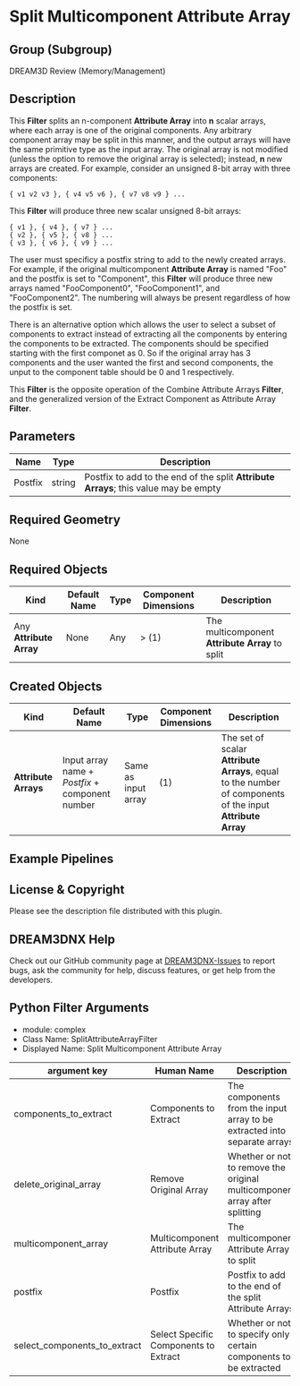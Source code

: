 # Split Multicomponent Attribute Array 


## Group (Subgroup) ##

DREAM3D Review (Memory/Management)

## Description ##

This **Filter** splits an n-component **Attribute Array** into **n** scalar arrays, where each array is one of the original components.  Any arbitrary component array may be split in this manner, and the output arrays will have the same primitive type as the input array.  The original array is not modified (unless the option to remove the original array is selected); instead, **n** new arrays are created.  For example, consider an unsigned 8-bit array with three components:

    { v1 v2 v3 }, { v4 v5 v6 }, { v7 v8 v9 } ...
  
This **Filter** will produce three new scalar unsigned 8-bit arrays:

    { v1 }, { v4 }, { v7 } ...
    { v2 }, { v5 }, { v8 } ...
    { v3 }, { v6 }, { v9 } ...

The user must specificy a postfix string to add to the newly created arrays. For example, if the original multicomponent **Attribute Array** is named "Foo" and the postfix is set to "Component", this **Filter** will produce three new arrays named "FooComponent0", "FooComponent1", and "FooComponent2".  The numbering will always be present regardless of how the postfix is set.  

There is an alternative option which allows the user to select a subset of components to extract instead of extracting all the components by entering the components to be extracted.  The components should be specified starting with the first componet as 0.  So if the original array has 3 components and the user wanted the first and second components, the unput to the component table should be 0 and 1 respectively.

This **Filter** is the opposite operation of the Combine Attribute Arrays **Filter**, and the generalized version of the Extract Component as Attribute Array **Filter**.

## Parameters ##

| Name | Type | Description |
|------|------|-------------|
| Postfix | string | Postfix to add to the end of the split **Attribute Arrays**; this value may be empty |

## Required Geometry ###

None

## Required Objects ##

| Kind | Default Name | Type | Component Dimensions | Description |
|------|--------------|------|----------------------|-------------|
| Any **Attribute Array** | None | Any | > (1) | The multicomponent **Attribute Array** to split |

## Created Objects ##

| Kind | Default Name | Type | Component Dimensions | Description |
|------|--------------|------|----------------------|-------------|
| **Attribute Arrays** | Input array name + *Postfix* + component number | Same as input array | (1)| The set of scalar **Attribute Arrays**, equal to the number of components of the input **Attribute Array** |

## Example Pipelines ##



## License & Copyright ##

Please see the description file distributed with this plugin.

## DREAM3DNX Help

Check out our GitHub community page at [DREAM3DNX-Issues](https://github.com/BlueQuartzSoftware/DREAM3DNX-Issues) to report bugs, ask the community for help, discuss features, or get help from the developers.

## Python Filter Arguments

+ module: complex
+ Class Name: SplitAttributeArrayFilter
+ Displayed Name: Split Multicomponent Attribute Array

| argument key | Human Name | Description | Parameter Type |
|--------------|------------|-------------|----------------|
| components_to_extract | Components to Extract | The components from the input array to be extracted into separate arrays | complex.DynamicTableParameter |
| delete_original_array | Remove Original Array | Whether or not to remove the original multicomponent array after splitting | complex.BoolParameter |
| multicomponent_array | Multicomponent Attribute Array | The multicomponent Attribute Array to split | complex.ArraySelectionParameter |
| postfix | Postfix | Postfix to add to the end of the split Attribute Arrays | complex.StringParameter |
| select_components_to_extract | Select Specific Components to Extract | Whether or not to specify only certain components to be extracted | complex.BoolParameter |


